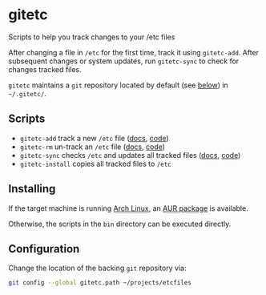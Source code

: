 # gitetc
Scripts to help you track changes to your /etc files

After changing a file in `/etc` for the first time, track it using
`gitetc-add`. After subsequent changes or system updates, run `gitetc-sync` to
check for changes tracked files.

`gitetc` maintains a `git` repository located by default (see
[below](#configuration)) in `~/.gitetc/`.

## Scripts
* `gitetc-add` track a new `/etc` file
  ([docs](doc/gitetc-add.md), [code](bin/gitetc-add))
* `gitetc-rm` un-track an `/etc` file
  ([docs](doc/gitetc-rm.md), [code](bin/gitetc-rm))
* `gitetc-sync` checks `/etc` and updates all tracked files
  ([docs](doc/gitetc-sync.md), [code](bin/gitetc-sync))
* `gitetc-install` copies all tracked files to `/etc`

## Installing
If the target machine is running [Arch Linux](https://www.archlinux.org/),
an [AUR package](https://aur.archlinux.org/packages/gitetc/) is
available.

Otherwise, the scripts in the `bin` directory can be executed directly.

## Configuration
Change the location of the backing `git` repository via:
```sh
git config --global gitetc.path ~/projects/etcfiles
```
